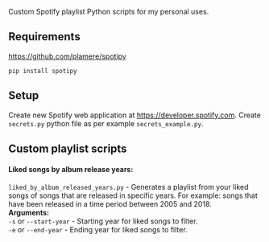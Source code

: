 Custom Spotify playlist Python scripts for my personal uses.

## Requirements
https://github.com/plamere/spotipy
```
pip install spotipy
```

## Setup
Create new Spotify web application at https://developer.spotify.com. 
Create `secrets.py` python file as per example `secrets_example.py`.

## Custom playlist scripts
#### Liked songs by album release years:
`liked_by_album_released_years.py` - Generates a playlist from your liked songs
of songs that are released in specific years. For example:
songs that have been released in a time period between 2005 and 2018.  
**Arguments:**  
`-s` or `--start-year` - Starting year for liked songs to filter.  
`-e` or `--end-year` - Ending year for liked songs to filter.  
